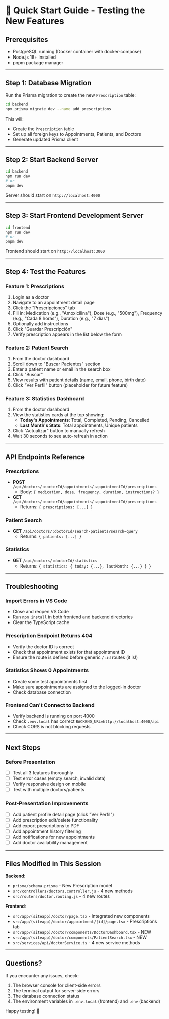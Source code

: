 # 🚀 Quick Start Guide - Testing the New Features

## Prerequisites

- PostgreSQL running (Docker container with docker-compose)
- Node.js 18+ installed
- pnpm package manager

---

## Step 1: Database Migration

Run the Prisma migration to create the new `Prescription` table:

```bash
cd backend
npx prisma migrate dev --name add_prescriptions
```

This will:

- Create the `Prescription` table
- Set up all foreign keys to Appointments, Patients, and Doctors
- Generate updated Prisma client

---

## Step 2: Start Backend Server

```bash
cd backend
npm run dev
# or
pnpm dev
```

Server should start on `http://localhost:4000`

---

## Step 3: Start Frontend Development Server

```bash
cd frontend
npm run dev
# or
pnpm dev
```

Frontend should start on `http://localhost:3000`

---

## Step 4: Test the Features

### Feature 1: Prescriptions

1. Login as a doctor
2. Navigate to an appointment detail page
3. Click the "Prescripciones" tab
4. Fill in: Medication (e.g., "Amoxicilina"), Dose (e.g., "500mg"), Frequency (e.g., "Cada 8 horas"), Duration (e.g., "7 días")
5. Optionally add instructions
6. Click "Guardar Prescripción"
7. Verify prescription appears in the list below the form

### Feature 2: Patient Search

1. From the doctor dashboard
2. Scroll down to "Buscar Pacientes" section
3. Enter a patient name or email in the search box
4. Click "Buscar"
5. View results with patient details (name, email, phone, birth date)
6. Click "Ver Perfil" button (placeholder for future feature)

### Feature 3: Statistics Dashboard

1. From the doctor dashboard
2. View the statistics cards at the top showing:
   - **Today's Appointments**: Total, Completed, Pending, Cancelled
   - **Last Month's Stats**: Total appointments, Unique patients
3. Click "Actualizar" button to manually refresh
4. Wait 30 seconds to see auto-refresh in action

---

## API Endpoints Reference

### Prescriptions

- **POST** `/api/doctors/:doctorId/appointments/:appointmentId/prescriptions`
  - Body: `{ medication, dose, frequency, duration, instructions? }`
- **GET** `/api/doctors/:doctorId/appointments/:appointmentId/prescriptions`
  - Returns: `{ prescriptions: [...] }`

### Patient Search

- **GET** `/api/doctors/:doctorId/search-patients?search=query`
  - Returns: `{ patients: [...] }`

### Statistics

- **GET** `/api/doctors/:doctorId/statistics`
  - Returns: `{ statistics: { today: {...}, lastMonth: {...} } }`

---

## Troubleshooting

### Import Errors in VS Code

- Close and reopen VS Code
- Run `npm install` in both frontend and backend directories
- Clear the TypeScript cache

### Prescription Endpoint Returns 404

- Verify the doctor ID is correct
- Check that appointment exists for that appointment ID
- Ensure the route is defined before generic `/:id` routes (it is!)

### Statistics Shows 0 Appointments

- Create some test appointments first
- Make sure appointments are assigned to the logged-in doctor
- Check database connection

### Frontend Can't Connect to Backend

- Verify backend is running on port 4000
- Check `.env.local` has correct `BACKEND_URL=http://localhost:4000/api`
- Check CORS is not blocking requests

---

## Next Steps

### Before Presentation

- [ ] Test all 3 features thoroughly
- [ ] Test error cases (empty search, invalid data)
- [ ] Verify responsive design on mobile
- [ ] Test with multiple doctors/patients

### Post-Presentation Improvements

- [ ] Add patient profile detail page (click "Ver Perfil")
- [ ] Add prescription edit/delete functionality
- [ ] Add export prescriptions to PDF
- [ ] Add appointment history filtering
- [ ] Add notifications for new appointments
- [ ] Add doctor availability management

---

## Files Modified in This Session

**Backend**:

- `prisma/schema.prisma` - New Prescription model
- `src/controllers/doctors.controller.js` - 4 new methods
- `src/routers/doctor.routing.js` - 4 new routes

**Frontend**:

- `src/app/(siteapp)/doctor/page.tsx` - Integrated new components
- `src/app/(siteapp)/doctor/appointment/[id]/page.tsx` - Prescriptions tab
- `src/app/(siteapp)/doctor/components/DoctorDashboard.tsx` - NEW
- `src/app/(siteapp)/doctor/components/PatientSearch.tsx` - NEW
- `src/services/api/doctorService.ts` - 4 new service methods

---

## Questions?

If you encounter any issues, check:

1. The browser console for client-side errors
2. The terminal output for server-side errors
3. The database connection status
4. The environment variables in `.env.local` (frontend) and `.env` (backend)

Happy testing! 🎉
